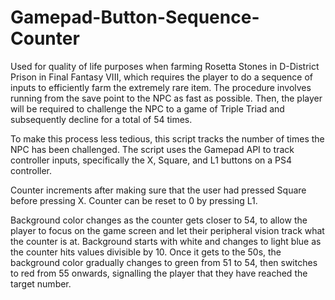 # Gamepad-Button-Sequence-Counter

Used for quality of life purposes when farming Rosetta Stones in D-District Prison in Final Fantasy VIII, which requires the player to do a sequence of inputs to efficiently farm the extremely rare item. The procedure involves running from the save point to the NPC as fast as possible. Then, the player will be required to challenge the NPC to a game of Triple Triad and subsequently decline for a total of 54 times.

To make this process less tedious, this script tracks the number of times the NPC has been challenged. The script uses the Gamepad API to track controller inputs, specifically the X, Square, and L1 buttons on a PS4 controller. 

Counter increments after making sure that the user had pressed Square before pressing X. Counter can be reset to 0 by pressing L1.

Background color changes as the counter gets closer to 54, to allow the player to focus on the game screen and let their peripheral vision track what the counter is at. Background starts with white and changes to light blue as the counter hits values divisible by 10. Once it gets to the 50s, the background color gradually changes to green from 51 to 54, then switches to red from 55 onwards, signalling the player that they have reached the target number. 
